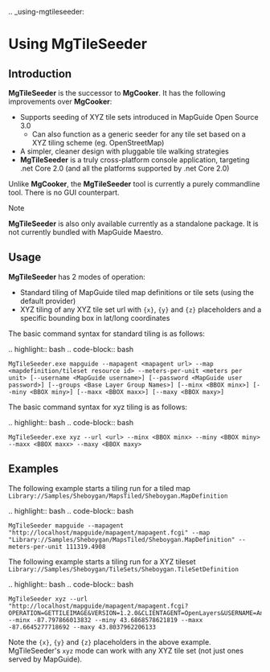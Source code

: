 .. _using-mgtileseeder:

# Using MgTileSeeder

## Introduction

**MgTileSeeder** is the successor to **MgCooker**. It has the following improvements over **MgCooker**:

 * Supports seeding of XYZ tile sets introduced in MapGuide Open Source 3.0
   * Can also function as a generic seeder for any tile set based on a XYZ tiling scheme (eg. OpenStreetMap)
 * A simpler, cleaner design with pluggable tile walking strategies
 * **MgTileSeeder** is a truly cross-platform console application, targeting .net Core 2.0 (and all the platforms supported by .net Core 2.0)

Unlike **MgCooker**, the **MgTileSeeder** tool is currently a purely commandline tool. There is no GUI counterpart.

> [!NOTE]
> **MgTileSeeder** is also only available currently as a standalone package. It is not currently bundled with MapGuide Maestro.

## Usage

**MgTileSeeder** has 2 modes of operation:

 * Standard tiling of MapGuide tiled map definitions or tile sets (using the default provider)
 * XYZ tiling of any XYZ tile set url with ``{x}``, ``{y}`` and ``{z}`` placeholders and a specific bounding box in lat/long coordinates

The basic command syntax for standard tiling is as follows:

.. highlight:: bash
.. code-block:: bash

    MgTileSeeder.exe mapguide --mapagent <mapagent url> --map <mapdefinition/tileset resource id> --meters-per-unit <meters per unit> [--username <MapGuide username>] [--password <MapGuide user password>] [--groups <Base Layer Group Names>] [--minx <BBOX minx>] [--miny <BBOX miny>] [--maxx <BBOX maxx>] [--maxy <BBOX maxy>]

The basic command syntax for xyz tiling is as follows:

.. highlight:: bash
.. code-block:: bash

    MgTileSeeder.exe xyz --url <url> --minx <BBOX minx> --miny <BBOX miny> --maxx <BBOX maxx> --maxy <BBOX maxy>

## Examples

The following example starts a tiling run for a tiled map ``Library://Samples/Sheboygan/MapsTiled/Sheboygan.MapDefinition``

.. highlight:: bash
.. code-block:: bash

    MgTileSeeder mapguide --mapagent "http://localhost/mapguide/mapagent/mapagent.fcgi" --map "Library://Samples/Sheboygan/MapsTiled/Sheboygan.MapDefinition" --meters-per-unit 111319.4908

The following example starts a tiling run for a XYZ tileset ``Library://Samples/Sheboygan/TileSets/Sheboygan.TileSetDefinition``

.. highlight:: bash
.. code-block:: bash

    MgTileSeeder xyz --url "http://localhost/mapguide/mapagent/mapagent.fcgi?OPERATION=GETTILEIMAGE&VERSION=1.2.0&CLIENTAGENT=OpenLayers&USERNAME=Anonymous&MAPDEFINITION=Library://Samples/Sheboygan/MapsTiled/Sheboygan.MapDefinition&BASEMAPLAYERGROUPNAME=Base+Layer+Group&TILECOL=${y}&TILEROW=${x}&SCALEINDEX=${z}" --minx -87.797866013832 --miny 43.6868578621819 --maxx -87.6645277718692 --maxy 43.8037962206133

Note the ``{x}``, ``{y}`` and ``{z}`` placeholders in the above example. MgTileSeeder's ``xyz`` mode can work with any XYZ tile set (not just ones served by MapGuide).